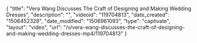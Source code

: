{
    "title": "Vera Wang Discusses The Craft of Designing and Making Wedding Dresses",
    "description": "",
    "videoid": "119704813",
    "date_created": "1506452328",
    "date_modified": "1506961093",
    "type": "captivate",
    "layout": "video",
    "url": "\/v\/vera-wang-discusses-the-craft-of-designing-and-making-wedding-dresses-mp4\/119704813"
}